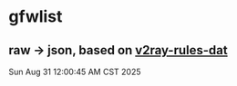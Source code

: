# gfwlist
## raw -> json, based on [v2ray-rules-dat](https://github.com/Loyalsoldier/v2ray-rules-dat)
Sun Aug 31 12:00:45 AM CST 2025

